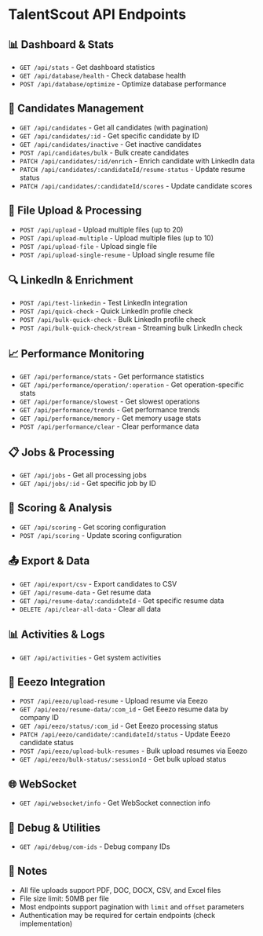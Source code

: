 # TalentScout API Endpoints

## 📊 Dashboard & Stats
- `GET /api/stats` - Get dashboard statistics
- `GET /api/database/health` - Check database health
- `POST /api/database/optimize` - Optimize database performance

## 👥 Candidates Management
- `GET /api/candidates` - Get all candidates (with pagination)
- `GET /api/candidates/:id` - Get specific candidate by ID
- `GET /api/candidates/inactive` - Get inactive candidates
- `POST /api/candidates/bulk` - Bulk create candidates
- `PATCH /api/candidates/:id/enrich` - Enrich candidate with LinkedIn data
- `PATCH /api/candidates/:candidateId/resume-status` - Update resume status
- `PATCH /api/candidates/:candidateId/scores` - Update candidate scores

## 📁 File Upload & Processing
- `POST /api/upload` - Upload multiple files (up to 20)
- `POST /api/upload-multiple` - Upload multiple files (up to 10)
- `POST /api/upload-file` - Upload single file
- `POST /api/upload-single-resume` - Upload single resume file

## 🔍 LinkedIn & Enrichment
- `POST /api/test-linkedin` - Test LinkedIn integration
- `POST /api/quick-check` - Quick LinkedIn profile check
- `POST /api/bulk-quick-check` - Bulk LinkedIn profile check
- `POST /api/bulk-quick-check/stream` - Streaming bulk LinkedIn check

## 📈 Performance Monitoring
- `GET /api/performance/stats` - Get performance statistics
- `GET /api/performance/operation/:operation` - Get operation-specific stats
- `GET /api/performance/slowest` - Get slowest operations
- `GET /api/performance/trends` - Get performance trends
- `GET /api/performance/memory` - Get memory usage stats
- `POST /api/performance/clear` - Clear performance data

## 📋 Jobs & Processing
- `GET /api/jobs` - Get all processing jobs
- `GET /api/jobs/:id` - Get specific job by ID

## 🎯 Scoring & Analysis
- `GET /api/scoring` - Get scoring configuration
- `POST /api/scoring` - Update scoring configuration

## 📤 Export & Data
- `GET /api/export/csv` - Export candidates to CSV
- `GET /api/resume-data` - Get resume data
- `GET /api/resume-data/:candidateId` - Get specific resume data
- `DELETE /api/clear-all-data` - Clear all data

## 📊 Activities & Logs
- `GET /api/activities` - Get system activities

## 🔌 Eeezo Integration
- `POST /api/eezo/upload-resume` - Upload resume via Eeezo
- `GET /api/eezo/resume-data/:com_id` - Get Eeezo resume data by company ID
- `GET /api/eezo/status/:com_id` - Get Eeezo processing status
- `PATCH /api/eezo/candidate/:candidateId/status` - Update Eeezo candidate status
- `POST /api/eezo/upload-bulk-resumes` - Bulk upload resumes via Eeezo
- `GET /api/eezo/bulk-status/:sessionId` - Get bulk upload status

## 🌐 WebSocket
- `GET /api/websocket/info` - Get WebSocket connection info

## 🐛 Debug & Utilities
- `GET /api/debug/com-ids` - Debug company IDs

## 📝 Notes
- All file uploads support PDF, DOC, DOCX, CSV, and Excel files
- File size limit: 50MB per file
- Most endpoints support pagination with `limit` and `offset` parameters
- Authentication may be required for certain endpoints (check implementation)
